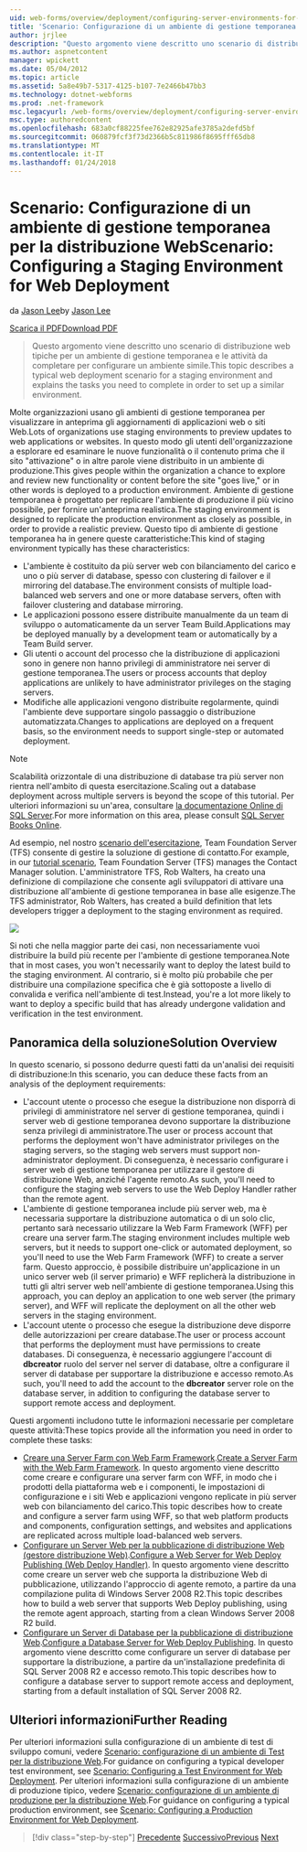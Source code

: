 ```yaml
---
uid: web-forms/overview/deployment/configuring-server-environments-for-web-deployment/scenario-configuring-a-staging-environment-for-web-deployment
title: 'Scenario: Configurazione di un ambiente di gestione temporanea per la distribuzione Web | Documenti Microsoft'
author: jrjlee
description: "Questo argomento viene descritto uno scenario di distribuzione web tipiche per un ambiente di gestione temporanea e le attività da completare per impostare un simile env..."
ms.author: aspnetcontent
manager: wpickett
ms.date: 05/04/2012
ms.topic: article
ms.assetid: 5a8e49b7-5317-4125-b107-7e2466b47bb3
ms.technology: dotnet-webforms
ms.prod: .net-framework
msc.legacyurl: /web-forms/overview/deployment/configuring-server-environments-for-web-deployment/scenario-configuring-a-staging-environment-for-web-deployment
msc.type: authoredcontent
ms.openlocfilehash: 683a0cf88225fee762e82925afe3785a2defd5bf
ms.sourcegitcommit: 060879fcf3f73d2366b5c811986f8695fff65db8
ms.translationtype: MT
ms.contentlocale: it-IT
ms.lasthandoff: 01/24/2018
---
```

<a name="scenario-configuring-a-staging-environment-for-web-deployment"></a><span data-ttu-id="73552-103">Scenario: Configurazione di un ambiente di gestione temporanea per la distribuzione Web</span><span class="sxs-lookup"><span data-stu-id="73552-103">Scenario: Configuring a Staging Environment for Web Deployment</span></span>
====================
<span data-ttu-id="73552-104">da [Jason Lee](https://github.com/jrjlee)</span><span class="sxs-lookup"><span data-stu-id="73552-104">by [Jason Lee](https://github.com/jrjlee)</span></span>

[<span data-ttu-id="73552-105">Scarica il PDF</span><span class="sxs-lookup"><span data-stu-id="73552-105">Download PDF</span></span>](https://msdnshared.blob.core.windows.net/media/MSDNBlogsFS/prod.evol.blogs.msdn.com/CommunityServer.Blogs.Components.WeblogFiles/00/00/00/63/56/8130.DeployingWebAppsInEnterpriseScenarios.pdf)

> <span data-ttu-id="73552-106">Questo argomento viene descritto uno scenario di distribuzione web tipiche per un ambiente di gestione temporanea e le attività da completare per configurare un ambiente simile.</span><span class="sxs-lookup"><span data-stu-id="73552-106">This topic describes a typical web deployment scenario for a staging environment and explains the tasks you need to complete in order to set up a similar environment.</span></span>


<span data-ttu-id="73552-107">Molte organizzazioni usano gli ambienti di gestione temporanea per visualizzare in anteprima gli aggiornamenti di applicazioni web o siti Web.</span><span class="sxs-lookup"><span data-stu-id="73552-107">Lots of organizations use staging environments to preview updates to web applications or websites.</span></span> <span data-ttu-id="73552-108">In questo modo gli utenti dell'organizzazione a esplorare ed esaminare le nuove funzionalità o il contenuto prima che il sito "attivazione" o in altre parole viene distribuito in un ambiente di produzione.</span><span class="sxs-lookup"><span data-stu-id="73552-108">This gives people within the organization a chance to explore and review new functionality or content before the site "goes live," or in other words is deployed to a production environment.</span></span> <span data-ttu-id="73552-109">Ambiente di gestione temporanea è progettato per replicare l'ambiente di produzione il più vicino possibile, per fornire un'anteprima realistica.</span><span class="sxs-lookup"><span data-stu-id="73552-109">The staging environment is designed to replicate the production environment as closely as possible, in order to provide a realistic preview.</span></span> <span data-ttu-id="73552-110">Questo tipo di ambiente di gestione temporanea ha in genere queste caratteristiche:</span><span class="sxs-lookup"><span data-stu-id="73552-110">This kind of staging environment typically has these characteristics:</span></span>

- <span data-ttu-id="73552-111">L'ambiente è costituito da più server web con bilanciamento del carico e uno o più server di database, spesso con clustering di failover e il mirroring del database.</span><span class="sxs-lookup"><span data-stu-id="73552-111">The environment consists of multiple load-balanced web servers and one or more database servers, often with failover clustering and database mirroring.</span></span>
- <span data-ttu-id="73552-112">Le applicazioni possono essere distribuite manualmente da un team di sviluppo o automaticamente da un server Team Build.</span><span class="sxs-lookup"><span data-stu-id="73552-112">Applications may be deployed manually by a development team or automatically by a Team Build server.</span></span>
- <span data-ttu-id="73552-113">Gli utenti o account del processo che la distribuzione di applicazioni sono in genere non hanno privilegi di amministratore nei server di gestione temporanea.</span><span class="sxs-lookup"><span data-stu-id="73552-113">The users or process accounts that deploy applications are unlikely to have administrator privileges on the staging servers.</span></span>
- <span data-ttu-id="73552-114">Modifiche alle applicazioni vengono distribuite regolarmente, quindi l'ambiente deve supportare singolo passaggio o distribuzione automatizzata.</span><span class="sxs-lookup"><span data-stu-id="73552-114">Changes to applications are deployed on a frequent basis, so the environment needs to support single-step or automated deployment.</span></span>

> [!NOTE]
> <span data-ttu-id="73552-115">Scalabilità orizzontale di una distribuzione di database tra più server non rientra nell'ambito di questa esercitazione.</span><span class="sxs-lookup"><span data-stu-id="73552-115">Scaling out a database deployment across multiple servers is beyond the scope of this tutorial.</span></span> <span data-ttu-id="73552-116">Per ulteriori informazioni su un'area, consultare [la documentazione Online di SQL Server](https://technet.microsoft.com/library/ms130214.aspx).</span><span class="sxs-lookup"><span data-stu-id="73552-116">For more information on this area, please consult [SQL Server Books Online](https://technet.microsoft.com/library/ms130214.aspx).</span></span>


<span data-ttu-id="73552-117">Ad esempio, nel nostro [scenario dell'esercitazione](../deploying-web-applications-in-enterprise-scenarios/enterprise-web-deployment-scenario-overview.md), Team Foundation Server (TFS) consente di gestire la soluzione di gestione di contatto.</span><span class="sxs-lookup"><span data-stu-id="73552-117">For example, in our [tutorial scenario](../deploying-web-applications-in-enterprise-scenarios/enterprise-web-deployment-scenario-overview.md), Team Foundation Server (TFS) manages the Contact Manager solution.</span></span> <span data-ttu-id="73552-118">L'amministratore TFS, Rob Walters, ha creato una definizione di compilazione che consente agli sviluppatori di attivare una distribuzione all'ambiente di gestione temporanea in base alle esigenze.</span><span class="sxs-lookup"><span data-stu-id="73552-118">The TFS administrator, Rob Walters, has created a build definition that lets developers trigger a deployment to the staging environment as required.</span></span>

![](scenario-configuring-a-staging-environment-for-web-deployment/_static/image1.png)

<span data-ttu-id="73552-119">Si noti che nella maggior parte dei casi, non necessariamente vuoi distribuire la build più recente per l'ambiente di gestione temporanea.</span><span class="sxs-lookup"><span data-stu-id="73552-119">Note that in most cases, you won't necessarily want to deploy the latest build to the staging environment.</span></span> <span data-ttu-id="73552-120">Al contrario, si è molto più probabile che per distribuire una compilazione specifica che è già sottoposte a livello di convalida e verifica nell'ambiente di test.</span><span class="sxs-lookup"><span data-stu-id="73552-120">Instead, you're a lot more likely to want to deploy a specific build that has already undergone validation and verification in the test environment.</span></span>

## <a name="solution-overview"></a><span data-ttu-id="73552-121">Panoramica della soluzione</span><span class="sxs-lookup"><span data-stu-id="73552-121">Solution Overview</span></span>

<span data-ttu-id="73552-122">In questo scenario, si possono dedurre questi fatti da un'analisi dei requisiti di distribuzione:</span><span class="sxs-lookup"><span data-stu-id="73552-122">In this scenario, you can deduce these facts from an analysis of the deployment requirements:</span></span>

- <span data-ttu-id="73552-123">L'account utente o processo che esegue la distribuzione non disporrà di privilegi di amministratore nel server di gestione temporanea, quindi i server web di gestione temporanea devono supportare la distribuzione senza privilegi di amministratore.</span><span class="sxs-lookup"><span data-stu-id="73552-123">The user or process account that performs the deployment won't have administrator privileges on the staging servers, so the staging web servers must support non-administrator deployment.</span></span> <span data-ttu-id="73552-124">Di conseguenza, è necessario configurare i server web di gestione temporanea per utilizzare il gestore di distribuzione Web, anziché l'agente remoto.</span><span class="sxs-lookup"><span data-stu-id="73552-124">As such, you'll need to configure the staging web servers to use the Web Deploy Handler rather than the remote agent.</span></span>
- <span data-ttu-id="73552-125">L'ambiente di gestione temporanea include più server web, ma è necessaria supportare la distribuzione automatica o di un solo clic, pertanto sarà necessario utilizzare la Web Farm Framework (WFF) per creare una server farm.</span><span class="sxs-lookup"><span data-stu-id="73552-125">The staging environment includes multiple web servers, but it needs to support one-click or automated deployment, so you'll need to use the Web Farm Framework (WFF) to create a server farm.</span></span> <span data-ttu-id="73552-126">Questo approccio, è possibile distribuire un'applicazione in un unico server web (il server primario) e WFF replicherà la distribuzione in tutti gli altri server web nell'ambiente di gestione temporanea.</span><span class="sxs-lookup"><span data-stu-id="73552-126">Using this approach, you can deploy an application to one web server (the primary server), and WFF will replicate the deployment on all the other web servers in the staging environment.</span></span>
- <span data-ttu-id="73552-127">L'account utente o processo che esegue la distribuzione deve disporre delle autorizzazioni per creare database.</span><span class="sxs-lookup"><span data-stu-id="73552-127">The user or process account that performs the deployment must have permissions to create databases.</span></span> <span data-ttu-id="73552-128">Di conseguenza, è necessario aggiungere l'account di **dbcreator** ruolo del server nel server di database, oltre a configurare il server di database per supportare la distribuzione e accesso remoto.</span><span class="sxs-lookup"><span data-stu-id="73552-128">As such, you'll need to add the account to the **dbcreator** server role on the database server, in addition to configuring the database server to support remote access and deployment.</span></span>

<span data-ttu-id="73552-129">Questi argomenti includono tutte le informazioni necessarie per completare queste attività:</span><span class="sxs-lookup"><span data-stu-id="73552-129">These topics provide all the information you need in order to complete these tasks:</span></span>

- <span data-ttu-id="73552-130">[Creare una Server Farm con Web Farm Framework](creating-a-server-farm-with-the-web-farm-framework.md).</span><span class="sxs-lookup"><span data-stu-id="73552-130">[Create a Server Farm with the Web Farm Framework](creating-a-server-farm-with-the-web-farm-framework.md).</span></span> <span data-ttu-id="73552-131">In questo argomento viene descritto come creare e configurare una server farm con WFF, in modo che i prodotti della piattaforma web e i componenti, le impostazioni di configurazione e i siti Web e applicazioni vengono replicate in più server web con bilanciamento del carico.</span><span class="sxs-lookup"><span data-stu-id="73552-131">This topic describes how to create and configure a server farm using WFF, so that web platform products and components, configuration settings, and websites and applications are replicated across multiple load-balanced web servers.</span></span>
- <span data-ttu-id="73552-132">[Configurare un Server Web per la pubblicazione di distribuzione Web (gestore distribuzione Web)](configuring-a-web-server-for-web-deploy-publishing-web-deploy-handler.md).</span><span class="sxs-lookup"><span data-stu-id="73552-132">[Configure a Web Server for Web Deploy Publishing (Web Deploy Handler)](configuring-a-web-server-for-web-deploy-publishing-web-deploy-handler.md).</span></span> <span data-ttu-id="73552-133">In questo argomento viene descritto come creare un server web che supporta la distribuzione Web di pubblicazione, utilizzando l'approccio di agente remoto, a partire da una compilazione pulita di Windows Server 2008 R2.</span><span class="sxs-lookup"><span data-stu-id="73552-133">This topic describes how to build a web server that supports Web Deploy publishing, using the remote agent approach, starting from a clean Windows Server 2008 R2 build.</span></span>
- <span data-ttu-id="73552-134">[Configurare un Server di Database per la pubblicazione di distribuzione Web](configuring-a-database-server-for-web-deploy-publishing.md).</span><span class="sxs-lookup"><span data-stu-id="73552-134">[Configure a Database Server for Web Deploy Publishing](configuring-a-database-server-for-web-deploy-publishing.md).</span></span> <span data-ttu-id="73552-135">In questo argomento viene descritto come configurare un server di database per supportare la distribuzione, a partire da un'installazione predefinita di SQL Server 2008 R2 e accesso remoto.</span><span class="sxs-lookup"><span data-stu-id="73552-135">This topic describes how to configure a database server to support remote access and deployment, starting from a default installation of SQL Server 2008 R2.</span></span>

## <a name="further-reading"></a><span data-ttu-id="73552-136">Ulteriori informazioni</span><span class="sxs-lookup"><span data-stu-id="73552-136">Further Reading</span></span>

<span data-ttu-id="73552-137">Per ulteriori informazioni sulla configurazione di un ambiente di test di sviluppo comuni, vedere [Scenario: configurazione di un ambiente di Test per la distribuzione Web](scenario-configuring-a-test-environment-for-web-deployment.md).</span><span class="sxs-lookup"><span data-stu-id="73552-137">For guidance on configuring a typical developer test environment, see [Scenario: Configuring a Test Environment for Web Deployment](scenario-configuring-a-test-environment-for-web-deployment.md).</span></span> <span data-ttu-id="73552-138">Per ulteriori informazioni sulla configurazione di un ambiente di produzione tipico, vedere [Scenario: configurazione di un ambiente di produzione per la distribuzione Web](scenario-configuring-a-production-environment-for-web-deployment.md).</span><span class="sxs-lookup"><span data-stu-id="73552-138">For guidance on configuring a typical production environment, see [Scenario: Configuring a Production Environment for Web Deployment](scenario-configuring-a-production-environment-for-web-deployment.md).</span></span>

>[!div class="step-by-step"]
<span data-ttu-id="73552-139">[Precedente](scenario-configuring-a-test-environment-for-web-deployment.md)
[Successivo](scenario-configuring-a-production-environment-for-web-deployment.md)</span><span class="sxs-lookup"><span data-stu-id="73552-139">[Previous](scenario-configuring-a-test-environment-for-web-deployment.md)
[Next](scenario-configuring-a-production-environment-for-web-deployment.md)</span></span>
